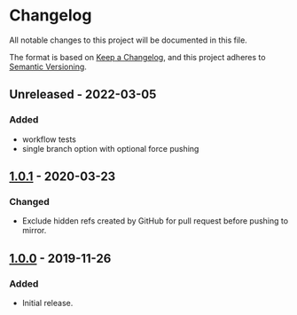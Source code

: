 # Changelog
All notable changes to this project will be documented in this file.

The format is based on [Keep a Changelog](https://keepachangelog.com/en/1.0.0/),
and this project adheres to [Semantic Versioning](https://semver.org/spec/v2.0.0.html).

## Unreleased - 2022-03-05

### Added
* workflow tests
* single branch option with optional force pushing

## [1.0.1] - 2020-03-23

### Changed
* Exclude hidden refs created by GitHub for pull request before pushing to mirror.

## [1.0.0] - 2019-11-26

### Added
* Initial release.

[Unreleased]: https://github.com/wearerequired/git-mirror-action/compare/v1.0.1...HEAD
[1.0.1]: https://github.com/wearerequired/git-mirror-action/compare/v1.0.0...v1.1.0
[1.0.0]: https://github.com/wearerequired/git-mirror-action/compare/26c99373bfd4beb7811a3fd8a068ec944dadedcc...v1.0.0
